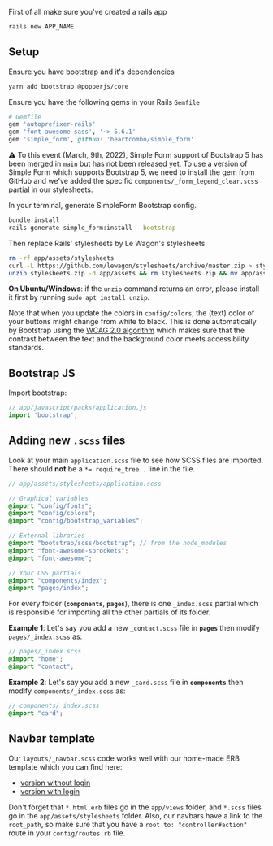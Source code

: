 First of all make sure you've created a rails app

```bash
rails new APP_NAME
```

## Setup

Ensure you have bootstrap and it's dependencies

```bash
yarn add bootstrap @popperjs/core
```

Ensure you have the following gems in your Rails `Gemfile`

```ruby
# Gemfile
gem 'autoprefixer-rails'
gem 'font-awesome-sass', '~> 5.6.1'
gem 'simple_form', github: 'heartcombo/simple_form'
```

⚠ To this event (March, 9th, 2022), Simple Form support of Bootstrap 5 has been merged in `main` but has not been released yet. To use a version of Simple Form which supports Bootstrap 5, we need to install the gem from GitHub and we've added the specific `components/_form_legend_clear.scss` partial in our stylesheets.

In your terminal, generate SimpleForm Bootstrap config.

```bash
bundle install
rails generate simple_form:install --bootstrap
```

Then replace Rails' stylesheets by Le Wagon's stylesheets:

```bash
rm -rf app/assets/stylesheets
curl -L https://github.com/lewagon/stylesheets/archive/master.zip > stylesheets.zip
unzip stylesheets.zip -d app/assets && rm stylesheets.zip && mv app/assets/rails-stylesheets-master app/assets/stylesheets
```

**On Ubuntu/Windows**: if the `unzip` command returns an error, please install it first by running `sudo apt install unzip`.

Note that when you update the colors in `config/colors`, the (text) color of your buttons might change from white to black. This is done automatically by Bootstrap using the [WCAG 2.0 algorithm](https://getbootstrap.com/docs/5.1/customize/sass/#color-contrast) which makes sure that the contrast between the text and the background color meets accessibility standards.


## Bootstrap JS

Import bootstrap:

```js
// app/javascript/packs/application.js
import 'bootstrap';
```

## Adding new `.scss` files

Look at your main `application.scss` file to see how SCSS files are imported. There should **not** be a `*= require_tree .` line in the file.

```scss
// app/assets/stylesheets/application.scss

// Graphical variables
@import "config/fonts";
@import "config/colors";
@import "config/bootstrap_variables";

// External libraries
@import "bootstrap/scss/bootstrap"; // from the node_modules
@import "font-awesome-sprockets";
@import "font-awesome";

// Your CSS partials
@import "components/index";
@import "pages/index";
```

For every folder (**`components`**, **`pages`**), there is one `_index.scss` partial which is responsible for importing all the other partials of its folder.

**Example 1**: Let's say you add a new `_contact.scss` file in **`pages`** then modify `pages/_index.scss` as:

```scss
// pages/_index.scss
@import "home";
@import "contact";
```

**Example 2**: Let's say you add a new `_card.scss` file in **`components`** then modify `components/_index.scss` as:

```scss
// components/_index.scss
@import "card";
```

## Navbar template

Our `layouts/_navbar.scss` code works well with our home-made ERB template which you can find here:

- [version without login](https://github.com/lewagon/awesome-navbars/blob/master/templates/_navbar_wagon_without_login.html.erb)
- [version with login](https://github.com/lewagon/awesome-navbars/blob/master/templates/_navbar_wagon.html.erb)

Don't forget that `*.html.erb` files go in the `app/views` folder, and `*.scss` files go in the `app/assets/stylesheets` folder. Also, our navbars have a link to the `root_path`, so make sure that you have a `root to: "controller#action"` route in your `config/routes.rb` file.

